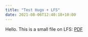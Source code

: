 ```yaml
---
title: "Test Hugo + LFS"
date: 2021-08-06T12:40:18+10:00
---
```


Hello. This is a small file on LFS: [PDF](/lfs/download.pdf)